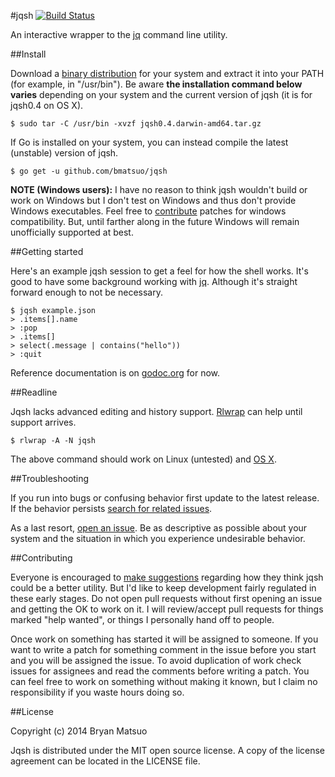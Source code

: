 #jqsh [![Build Status](https://travis-ci.org/bmatsuo/jqsh.svg?branch=master)](https://travis-ci.org/bmatsuo/jqsh)

An interactive wrapper to the [jq](http://stedolan.github.io/jq/) command line utility.

##Install

Download a [binary distribution](https://github.com/bmatsuo/jqsh/releases) for
your system  and extract it into your PATH (for example, in "/usr/bin").  Be
aware **the installation command below varies** depending on your system and
the current version of jqsh (it is for jqsh0.4 on OS X).

    $ sudo tar -C /usr/bin -xvzf jqsh0.4.darwin-amd64.tar.gz

If Go is installed on your system, you can instead compile the latest
(unstable) version of jqsh.

    $ go get -u github.com/bmatsuo/jqsh

**NOTE (Windows users):** I have no reason to think jqsh wouldn't build or work
on Windows but I don't test on Windows and thus don't provide Windows
executables. Feel free to [contribute](#contributing) patches for windows
compatibility. But, until farther along in the future Windows will remain
unofficially supported at best.

##Getting started

Here's an example jqsh session to get a feel for how the shell works.  It's
good to have some background working with
[jq](http://stedolan.github.io/jq/manual/).  Although it's straight forward
enough to not be necessary.

    $ jqsh example.json
    > .items[].name
    > :pop
    > .items[]
    > select(.message | contains("hello"))
    > :quit

Reference documentation is on
[godoc.org](http://godoc.org/github.com/bmatsuo/jqsh) for now.

##Readline

Jqsh lacks advanced editing and history support.
[Rlwrap](http://utopia.knoware.nl/~hlub/rlwrap/#rlwrap) can help until support
arrives.

    $ rlwrap -A -N jqsh

The above command should work on Linux (untested) and [OS
X](https://github.com/bmatsuo/jqsh/issues/3#issuecomment-47522319).

##Troubleshooting

If you run into bugs or confusing behavior first update to the latest release.
If the behavior persists [search for related
issues](https://github.com/bmatsuo/jqsh/search?ref=cmdform&type=Issues).

As a last resort, [open an issue](https://github.com/bmatsuo/jqsh/issues/new).
Be as descriptive as possible about your system and the situation in which you
experience undesirable behavior.

##Contributing

Everyone is encouraged to [make
suggestions](https://github.com/bmatsuo/jqsh/issues/new) regarding how they
think jqsh could be a better utility.  But I'd like to keep development fairly
regulated in these early stages.  Do not open pull requests without first
opening an issue and getting the OK to work on it.  I will review/accept pull
requests for things marked "help wanted", or things I personally hand off to
people.

Once work on something has started it will be assigned to someone.  If you want
to write a patch for something comment in the issue before you start and you
will be assigned the issue.  To avoid duplication of work check issues for
assignees and read the comments before writing a patch.  You can feel free to
work on something without making it known, but I claim no responsibility if you
waste hours doing so.

##License

Copyright (c) 2014 Bryan Matsuo

Jqsh is distributed under the MIT open source license.  A copy of the license
agreement can be located in the LICENSE file.
